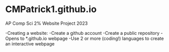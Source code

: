 # CMPatrick1.github.io
AP Comp Sci 2% Website Project 2023

-Creating a website:
-Create a github account
-Create a public repository
-Opens to *.github.io webpage
-Use 2 or more (coding!) languages to create an interactive webpage 
